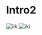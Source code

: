 # Intro2

![ilk](https://user-images.githubusercontent.com/77148338/116684517-b5daee80-a9b9-11eb-8e87-b79163e98351.PNG)
![iki](https://user-images.githubusercontent.com/77148338/116684528-b83d4880-a9b9-11eb-83a0-634e0ac9bf20.PNG)
